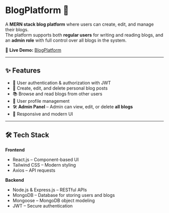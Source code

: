 # BlogPlatform 📝

A **MERN stack blog platform** where users can create, edit, and manage their blogs.  
The platform supports both **regular users** for writing and reading blogs, and an **admin role** with full control over all blogs in the system.

🚀 **Live Demo:** [BlogPlatform](https://blog-platform-six-zeta.vercel.app/)

---

## ✨ Features

- 🔐 User authentication & authorization with JWT  
- 📝 Create, edit, and delete personal blog posts  
- 📚 Browse and read blogs from other users  
- 👤 User profile management  
- 🛠️ **Admin Panel** – Admin can view, edit, or delete **all blogs**  
- 🎨 Responsive and modern UI  

---

## 🛠️ Tech Stack

**Frontend**
- React.js – Component-based UI
- Tailwind CSS – Modern styling
- Axios – API requests

**Backend**
- Node.js & Express.js – RESTful APIs
- MongoDB – Database for storing users and blogs
- Mongoose – MongoDB object modeling
- JWT – Secure authentication
